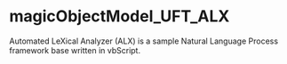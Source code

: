 # magicObjectModel_UFT_ALX
Automated LeXical Analyzer (ALX) is a sample Natural Language Process framework base written in vbScript.
